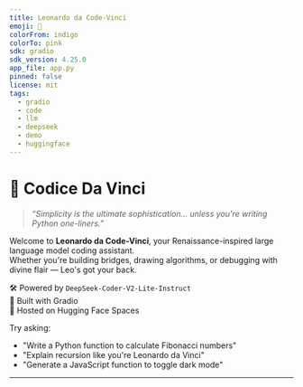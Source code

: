 ```yaml
---
title: Leonardo da Code-Vinci
emoji: 🧠
colorFrom: indigo
colorTo: pink
sdk: gradio
sdk_version: 4.25.0
app_file: app.py
pinned: false
license: mit
tags:
  - gradio
  - code
  - llm
  - deepseek
  - demo
  - huggingface
---
```


# 📜 Codice Da Vinci

> *“Simplicity is the ultimate sophistication... unless you're writing Python one-liners.”*

Welcome to **Leonardo da Code-Vinci**, your Renaissance-inspired large language model coding assistant.  
Whether you're building bridges, drawing algorithms, or debugging with divine flair — Leo's got your back.

🛠️ Powered by `DeepSeek-Coder-V2-Lite-Instruct`  
🎨 Built with Gradio  
🤗 Hosted on Hugging Face Spaces

Try asking:
- "Write a Python function to calculate Fibonacci numbers"
- "Explain recursion like you're Leonardo da Vinci"
- "Generate a JavaScript function to toggle dark mode"

---